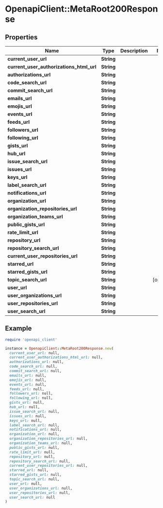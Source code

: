 # OpenapiClient::MetaRoot200Response

## Properties

| Name | Type | Description | Notes |
| ---- | ---- | ----------- | ----- |
| **current_user_url** | **String** |  |  |
| **current_user_authorizations_html_url** | **String** |  |  |
| **authorizations_url** | **String** |  |  |
| **code_search_url** | **String** |  |  |
| **commit_search_url** | **String** |  |  |
| **emails_url** | **String** |  |  |
| **emojis_url** | **String** |  |  |
| **events_url** | **String** |  |  |
| **feeds_url** | **String** |  |  |
| **followers_url** | **String** |  |  |
| **following_url** | **String** |  |  |
| **gists_url** | **String** |  |  |
| **hub_url** | **String** |  |  |
| **issue_search_url** | **String** |  |  |
| **issues_url** | **String** |  |  |
| **keys_url** | **String** |  |  |
| **label_search_url** | **String** |  |  |
| **notifications_url** | **String** |  |  |
| **organization_url** | **String** |  |  |
| **organization_repositories_url** | **String** |  |  |
| **organization_teams_url** | **String** |  |  |
| **public_gists_url** | **String** |  |  |
| **rate_limit_url** | **String** |  |  |
| **repository_url** | **String** |  |  |
| **repository_search_url** | **String** |  |  |
| **current_user_repositories_url** | **String** |  |  |
| **starred_url** | **String** |  |  |
| **starred_gists_url** | **String** |  |  |
| **topic_search_url** | **String** |  | [optional] |
| **user_url** | **String** |  |  |
| **user_organizations_url** | **String** |  |  |
| **user_repositories_url** | **String** |  |  |
| **user_search_url** | **String** |  |  |

## Example

```ruby
require 'openapi_client'

instance = OpenapiClient::MetaRoot200Response.new(
  current_user_url: null,
  current_user_authorizations_html_url: null,
  authorizations_url: null,
  code_search_url: null,
  commit_search_url: null,
  emails_url: null,
  emojis_url: null,
  events_url: null,
  feeds_url: null,
  followers_url: null,
  following_url: null,
  gists_url: null,
  hub_url: null,
  issue_search_url: null,
  issues_url: null,
  keys_url: null,
  label_search_url: null,
  notifications_url: null,
  organization_url: null,
  organization_repositories_url: null,
  organization_teams_url: null,
  public_gists_url: null,
  rate_limit_url: null,
  repository_url: null,
  repository_search_url: null,
  current_user_repositories_url: null,
  starred_url: null,
  starred_gists_url: null,
  topic_search_url: null,
  user_url: null,
  user_organizations_url: null,
  user_repositories_url: null,
  user_search_url: null
)
```

